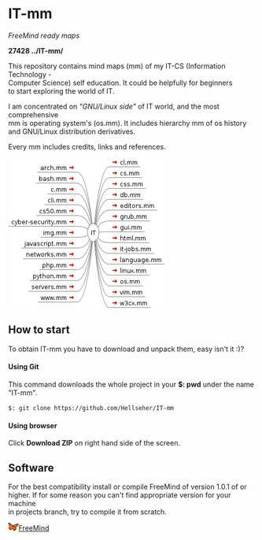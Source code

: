 <!--
File          : README.md

Created       : Mon 02 Nov 2015 02:11:18
Last Modified : Mon 02 Nov 2015 02:15:37
Maintainer    : sharlatan
-->



# IT-mm
_FreeMind ready maps_

__27428   ../IT-mm/__

This repository contains mind maps (mm) of my IT-CS (Information Technology -  
Computer Science) self education. It could be helpfully for beginners  
to start exploring the world of IT.  

I am concentrated on _"GNU/Linux side"_ of IT world, and the most comprehensive  
mm is operating system's (os.mm). It includes hierarchy mm of os history and
GNU/Linux  distribution derivatives. 

Every mm includes credits, links and references.

![IT](./IT.png)

## How to start ##
To obtain IT-mm you have to download and unpack them, easy isn't it :)?

#### Using Git ####
This command downloads the whole project in your __$: pwd__ under the name "IT-mm".

    $: git clone https://github.com/Hellseher/IT-mm  

#### Using browser ####
Click __Download ZIP__ on right hand side of the screen.

## Software ##
For the best compatibility install or compile FreeMind of version 1.0.1 of or  
higher.  If for some reason you can't find appropriate version for your machine  
in projects branch, try to compile it from scratch.  

![](./icons/freemind.png)[FreeMind](http://freemind.sourceforge.net/wiki/index.php/Main_Page)
